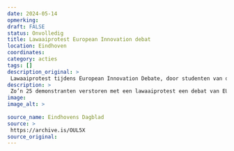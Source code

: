 ```yaml
---
date: 2024-05-14
opmerking: 
draft: FALSE
status: Onvolledig
title: Lawaaiprotest European Innovation debat
location: Eindhoven
coordinates: 
category: acties
tags: []
description_original: > 
 Lawaaiprotest tijdens European Innovation Debate, door studenten van de Universiteit Eindhoven tijdens een debat tussen Nederlandse kandidaten voor de Europese Parlementsverkiezingen van 2024.
description: > 
 Zo’n 25 demonstranten verstoren met een lawaaiprotest een debat van EU-lijsttrekkers op de campus van de TU Eindhoven. De betogers staan buiten de ruimte waar het debat word gehouden, slaan op de deuren, en roepen leuzen zoals ‘Stop de genocide’ en ‘Verbreek de banden met Israël’ (in het Engels).
image: 
image_alt: > 
 
source_name: Eindhovens Dagblad
source: > 
 https://archive.is/OUL5X
source_original: 
---
```

